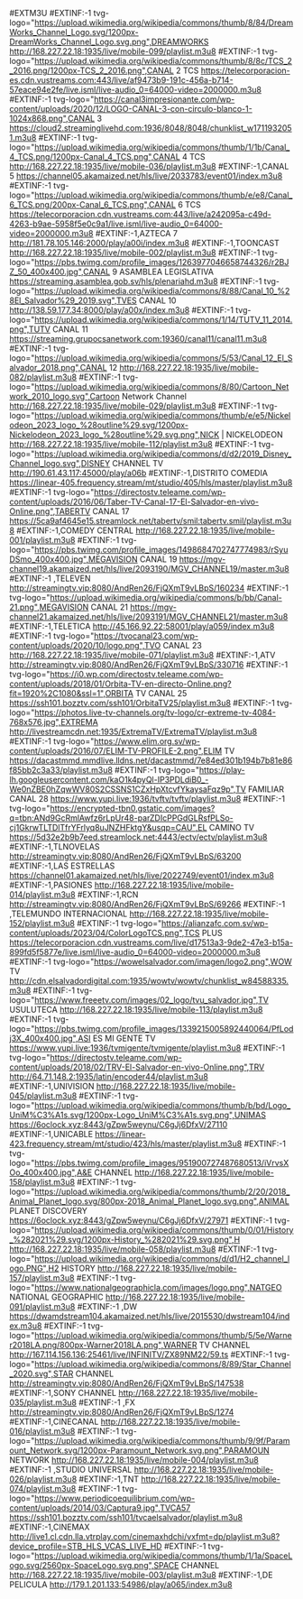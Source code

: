 #EXTM3U
#EXTINF:-1 tvg-logo="https://upload.wikimedia.org/wikipedia/commons/thumb/8/84/DreamWorks_Channel_Logo.svg/1200px-DreamWorks_Channel_Logo.svg.png",DREAMWORKS
http://168.227.22.18:1935/live/mobile-099/playlist.m3u8
#EXTINF:-1 tvg-logo="https://upload.wikimedia.org/wikipedia/commons/thumb/8/8c/TCS_2_2016.png/1200px-TCS_2_2016.png",CANAL 2 TCS
https://telecorporacion-es.cdn.vustreams.com:443/live/af9473b9-191c-456a-b714-57eace94e2fe/live.isml/live-audio_0=64000-video=2000000.m3u8
#EXTINF:-1 tvg-logo="https://canal3impresionante.com/wp-content/uploads/2020/12/LOGO-CANAL-3-con-circulo-blanco-1-1024x868.png",CANAL 3
https://cloud2.streaminglivehd.com:1936/8048/8048/chunklist_w1711932051.m3u8
#EXTINF:-1 tvg-logo="https://upload.wikimedia.org/wikipedia/commons/thumb/1/1b/Canal_4_TCS.png/1200px-Canal_4_TCS.png",CANAL 4 TCS
http://168.227.22.18:1935/live/mobile-036/playlist.m3u8
#EXTINF:-1,CANAL 5
https://channel05.akamaized.net/hls/live/2033783/event01/index.m3u8
#EXTINF:-1 tvg-logo="https://upload.wikimedia.org/wikipedia/commons/thumb/e/e8/Canal_6_TCS.png/200px-Canal_6_TCS.png",CANAL 6 TCS
https://telecorporacion.cdn.vustreams.com:443/live/a242095a-c49d-4263-b9ae-5958f5e0c9a1/live.isml/live-audio_0=64000-video=2000000.m3u8
#EXTINF:-1,AZTECA 7
http://181.78.105.146:2000/play/a00i/index.m3u8
#EXTINF:-1,TOONCAST
http://168.227.22.18:1935/live/mobile-002/playlist.m3u8
#EXTINF:-1 tvg-logo="https://pbs.twimg.com/profile_images/1263977046658744326/r2BJZ_50_400x400.jpg",CANAL 9 ASAMBLEA LEGISLATIVA
https://streaming.asamblea.gob.sv/hls/plenariahd.m3u8
#EXTINF:-1 tvg-logo="https://upload.wikimedia.org/wikipedia/commons/8/88/Canal_10_%28El_Salvador%29_2019.svg",TVES CANAL 10
http://138.59.177.34:8000/play/a00x/index.m3u8
#EXTINF:-1 tvg-logo="https://upload.wikimedia.org/wikipedia/commons/1/14/TUTV_11_2014.png",TUTV CANAL 11
https://streaming.grupocsanetwork.com:19360/canal11/canal11.m3u8
#EXTINF:-1 tvg-logo="https://upload.wikimedia.org/wikipedia/commons/5/53/Canal_12_El_Salvador_2018.png",CANAL 12
http://168.227.22.18:1935/live/mobile-082/playlist.m3u8
#EXTINF:-1 tvg-logo="https://upload.wikimedia.org/wikipedia/commons/8/80/Cartoon_Network_2010_logo.svg",Cartoon Network Channel
http://168.227.22.18:1935/live/mobile-029/playlist.m3u8
#EXTINF:-1 tvg-logo="https://upload.wikimedia.org/wikipedia/commons/thumb/e/e5/Nickelodeon_2023_logo_%28outline%29.svg/1200px-Nickelodeon_2023_logo_%28outline%29.svg.png",NICK | NICKELODEON
http://168.227.22.18:1935/live/mobile-112/playlist.m3u8
#EXTINF:-1 tvg-logo="https://upload.wikimedia.org/wikipedia/commons/d/d2/2019_Disney_Channel_logo.svg",DISNEY CHANNEL TV
http://190.61.43.117:45000/play/a06b
#EXTINF:-1,DISTRITO COMEDIA
https://linear-405.frequency.stream/mt/studio/405/hls/master/playlist.m3u8
#EXTINF:-1 tvg-logo="https://directostv.teleame.com/wp-content/uploads/2016/06/Taber-TV-Canal-17-El-Salvador-en-vivo-Online.png",TABERTV CANAL 17
https://5ca9af4645e15.streamlock.net/tabertv/smil:tabertv.smil/playlist.m3u8
#EXTINF:-1,COMEDY CENTRAL
http://168.227.22.18:1935/live/mobile-001/playlist.m3u8
#EXTINF:-1 tvg-logo="https://pbs.twimg.com/profile_images/1498684702747774983/rSyuDSmo_400x400.jpg",MEGAVISION CANAL 19
https://mgv-channel19.akamaized.net/hls/live/2093190/MGV_CHANNEL19/master.m3u8
#EXTINF:-1 ,TELEVEN
http://streamingtv.vip:8080/AndRen26/FjQXmT9vLBpS/160234
#EXTINF:-1 tvg-logo="https://upload.wikimedia.org/wikipedia/commons/b/bb/Canal-21.png",MEGAVISION CANAL 21
https://mgv-channel21.akamaized.net/hls/live/2093191/MGV_CHANNEL21/master.m3u8
#EXTINF:-1,TELETICA
http://45.166.92.22:58001/play/a059/index.m3u8
#EXTINF:-1 tvg-logo="https://tvocanal23.com/wp-content/uploads/2020/10/logo.png",TVO CANAL 23
http://168.227.22.18:1935/live/mobile-071/playlist.m3u8
#EXTINF:-1,ATV
http://streamingtv.vip:8080/AndRen26/FjQXmT9vLBpS/330716
#EXTINF:-1 tvg-logo="https://i0.wp.com/directostv.teleame.com/wp-content/uploads/2018/01/Orbita-TV-en-directo-Online.png?fit=1920%2C1080&ssl=1",ORBITA TV CANAL 25
https://ssh101.bozztv.com/ssh101/OrbitaTV25/playlist.m3u8
#EXTINF:-1 tvg-logo="https://photos.live-tv-channels.org/tv-logo/cr-extreme-tv-4084-768x576.jpg",EXTREMA
http://livestreamcdn.net:1935/ExtremaTV/ExtremaTV/playlist.m3u8
#EXTINF:-1 tvg-logo="https://www.elim.org.sv/wp-content/uploads/2016/07/ELIM-TV-PROFILE-2.png",ELIM TV
https://dacastmmd.mmdlive.lldns.net/dacastmmd/7e84ed301b194b7b81e86f85bb2c3a33/playlist.m3u8
#EXTINF:-1 tvg-logo="https://play-lh.googleusercontent.com/kaO1k4pyQl-IP3PDLdiB0_-We0nZBE0hZqwWV80S2CSSNS1CZxHpXtcvfYkaysaFqz9p",TV FAMILIAR CANAL 28
https://www.yupi.live:1936/tvftv/tvftv/playlist.m3u8
#EXTINF:-1 tvg-logo="https://encrypted-tbn0.gstatic.com/images?q=tbn:ANd9GcRmlAwfz6rLpUr48-parZDIcPPGdGLRsfPLSo-cj1GkrwTLTDlTfrYFrlyq8uJNZHFktgY&usqp=CAU",EL CAMINO TV
https://5d32e2b9b7eed.streamlock.net:4443/ectv/ectv/playlist.m3u8
#EXTINF:-1,TLNOVELAS
http://streamingtv.vip:8080/AndRen26/FjQXmT9vLBpS/63200
#EXTINF:-1,LAS ESTRELLAS
https://channel01.akamaized.net/hls/live/2022749/event01/index.m3u8
#EXTINF:-1,PASIONES
http://168.227.22.18:1935/live/mobile-014/playlist.m3u8
#EXTINF:-1,RCN
http://streamingtv.vip:8080/AndRen26/FjQXmT9vLBpS/69266
#EXTINF:-1 ,TELEMUNDO INTERNACIONAL
http://168.227.22.18:1935/live/mobile-152/playlist.m3u8
#EXTINF:-1 tvg-logo="https://alianzafc.com.sv/wp-content/uploads/2023/04/ColorLogoTCS.png",TCS PLUS
https://telecorporacion.cdn.vustreams.com/live/d17513a3-9de2-47e3-b15a-899fd5f5877e/live.isml/live-audio_0=64000-video=2000000.m3u8
#EXTINF:-1 tvg-logo="https://wowelsalvador.com/imagen/logo2.png",WOW TV
http://cdn.elsalvadordigital.com:1935/wowtv/wowtv/chunklist_w84588335.m3u8
#EXTINF:-1 tvg-logo="https://www.freeetv.com/images/02_logo/tvu_salvador.jpg",TV USULUTECA
http://168.227.22.18:1935/live/mobile-113/playlist.m3u8
#EXTINF:-1 tvg-logo="https://pbs.twimg.com/profile_images/1339215005892440064/PfLodj3X_400x400.jpg",ASI ES MI GENTE TV
https://www.yupi.live:1936/tvmigente/tvmigente/playlist.m3u8
#EXTINF:-1 tvg-logo="https://directostv.teleame.com/wp-content/uploads/2018/02/TRV-El-Salvador-en-vivo-Online.png",TRV
http://64.71.148.2:1935/latin/encoder44/playlist.m3u8
#EXTINF:-1,UNIVISION
http://168.227.22.18:1935/live/mobile-045/playlist.m3u8
#EXTINF:-1 tvg-logo="https://upload.wikimedia.org/wikipedia/commons/thumb/b/bd/Logo_UniM%C3%A1s.svg/1200px-Logo_UniM%C3%A1s.svg.png",UNIMAS
https://6oclock.xyz:8443/gZpw5weynu/C6gJj6DfxV/27110
#EXTINF:-1,UNICABLE
https://linear-423.frequency.stream/mt/studio/423/hls/master/playlist.m3u8
#EXTINF:-1 tvg-logo="https://pbs.twimg.com/profile_images/951900727487680513/iVrvsXOo_400x400.jpg",A&E CHANNEL
http://168.227.22.18:1935/live/mobile-158/playlist.m3u8
#EXTINF:-1 tvg-logo="https://upload.wikimedia.org/wikipedia/commons/thumb/2/20/2018_Animal_Planet_logo.svg/800px-2018_Animal_Planet_logo.svg.png",ANIMAL PLANET DISCOVERY
https://6oclock.xyz:8443/gZpw5weynu/C6gJj6DfxV/27971
#EXTINF:-1 tvg-logo="https://upload.wikimedia.org/wikipedia/commons/thumb/0/01/History_%282021%29.svg/1200px-History_%282021%29.svg.png",H
http://168.227.22.18:1935/live/mobile-058/playlist.m3u8
#EXTINF:-1 tvg-logo="https://upload.wikimedia.org/wikipedia/commons/d/d1/H2_channel_logo.PNG",H2 HISTORY
http://168.227.22.18:1935/live/mobile-157/playlist.m3u8
#EXTINF:-1 tvg-logo="https://www.nationalgeographicla.com/images/logo.png",NATGEO NATIONAL GEOGRAPHIC
http://168.227.22.18:1935/live/mobile-091/playlist.m3u8
#EXTINF:-1 ,DW
https://dwamdstream104.akamaized.net/hls/live/2015530/dwstream104/index.m3u8
#EXTINF:-1 tvg-logo="https://upload.wikimedia.org/wikipedia/commons/thumb/5/5e/Warner2018LA.png/800px-Warner2018LA.png",WARNER TV CHANNEL
http://167.114.156.136:25461/live/INFINITV/ZX89NM22/59.ts
#EXTINF:-1 tvg-logo="https://upload.wikimedia.org/wikipedia/commons/8/89/Star_Channel_2020.svg",STAR CHANNEL
http://streamingtv.vip:8080/AndRen26/FjQXmT9vLBpS/147538
#EXTINF:-1,SONY CHANNEL
http://168.227.22.18:1935/live/mobile-035/playlist.m3u8
#EXTINF:-1 ,FX
http://streamingtv.vip:8080/AndRen26/FjQXmT9vLBpS/1274
#EXTINF:-1,CINECANAL
http://168.227.22.18:1935/live/mobile-016/playlist.m3u8
#EXTINF:-1 tvg-logo="https://upload.wikimedia.org/wikipedia/commons/thumb/9/9f/Paramount_Network.svg/1200px-Paramount_Network.svg.png",PARAMOUN NETWORK
http://168.227.22.18:1935/live/mobile-004/playlist.m3u8
#EXTINF:-1 ,STUDIO UNIVERSAL
http://168.227.22.18:1935/live/mobile-026/playlist.m3u8
#EXTINF:-1,TNT
http://168.227.22.18:1935/live/mobile-074/playlist.m3u8
#EXTINF:-1 tvg-logo="https://www.periodicoequilibrium.com/wp-content/uploads/2014/03/Captura9.jpg",TVCA57
https://ssh101.bozztv.com/ssh101/tvcaelsalvador/playlist.m3u8
#EXTINF:-1,CINEMAX
http://live1.cl.cdn.lla.vtrplay.com/cinemaxhdchi/vxfmt=dp/playlist.m3u8?device_profile=STB_HLS_VCAS_LIVE_HD
#EXTINF:-1 tvg-logo="https://upload.wikimedia.org/wikipedia/commons/thumb/1/1a/SpaceLogo.svg/2560px-SpaceLogo.svg.png",SPACE CHANNEL
http://168.227.22.18:1935/live/mobile-003/playlist.m3u8
#EXTINF:-1,DE PELICULA
http://179.1.201.133:54986/play/a065/index.m3u8

